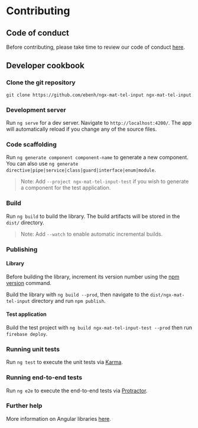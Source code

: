 # Contributing

## Code of conduct

Before contributing, please take time to review our code of conduct [here](CODE_OF_CONDUCT.md).

## Developer cookbook

### Clone the git repository

`git clone https://github.com/ebenh/ngx-mat-tel-input ngx-mat-tel-input` 

### Development server

Run `ng serve` for a dev server. Navigate to `http://localhost:4200/`. The app will automatically reload if you change any of the source files.

### Code scaffolding

Run `ng generate component component-name` to generate a new component. You can also use `ng generate directive|pipe|service|class|guard|interface|enum|module`.
> Note: Add `--project ngx-mat-tel-input-test` if you wish to generate a component for the test application. 

### Build

Run `ng build` to build the library. The build artifacts will be stored in the `dist/` directory.
> Note: Add `--watch` to enable automatic incremental builds.

### Publishing

#### Library

Before building the library, increment its version number using the [npm version](https://docs.npmjs.com/cli/v7/commands/npm-version) command.

Build the library with `ng build --prod`, then navigate to the `dist/ngx-mat-tel-input` directory and run `npm publish`.

#### Test application

Build the test project with `ng build ngx-mat-tel-input-test --prod` then run `firebase deploy`.

### Running unit tests

Run `ng test` to execute the unit tests via [Karma](https://karma-runner.github.io).

### Running end-to-end tests

Run `ng e2e` to execute the end-to-end tests via [Protractor](http://www.protractortest.org/).

### Further help

More information on Angular libraries [here](https://angular.io/guide/creating-libraries).

